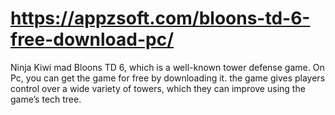 # https://appzsoft.com/bloons-td-6-free-download-pc/
Ninja Kiwi mad Bloons TD 6, which is a well-known tower defense game. On Pc, you can get the game for free by downloading it. the game gives players control over a wide variety of towers, which they can improve using the game’s tech tree.
